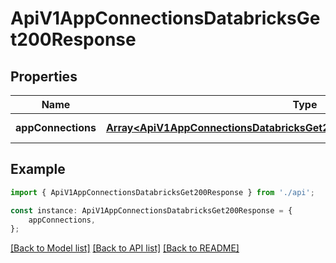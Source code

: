 # ApiV1AppConnectionsDatabricksGet200Response


## Properties

Name | Type | Description | Notes
------------ | ------------- | ------------- | -------------
**appConnections** | [**Array&lt;ApiV1AppConnectionsDatabricksGet200ResponseAppConnectionsInner&gt;**](ApiV1AppConnectionsDatabricksGet200ResponseAppConnectionsInner.md) |  | [default to undefined]

## Example

```typescript
import { ApiV1AppConnectionsDatabricksGet200Response } from './api';

const instance: ApiV1AppConnectionsDatabricksGet200Response = {
    appConnections,
};
```

[[Back to Model list]](../README.md#documentation-for-models) [[Back to API list]](../README.md#documentation-for-api-endpoints) [[Back to README]](../README.md)
